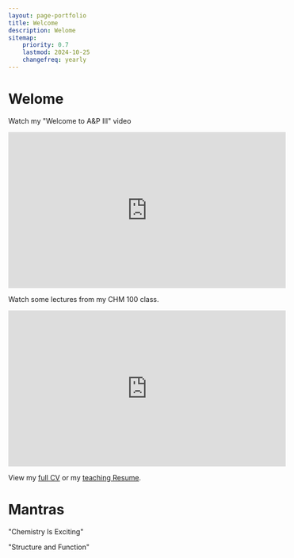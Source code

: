 ```yaml
---
layout: page-portfolio
title: Welcome
description: Welome
sitemap:
    priority: 0.7
    lastmod: 2024-10-25
    changefreq: yearly
---
```


# Welome 

Watch my "Welcome to A&P III" video 

<iframe width="560" height="315" src="https://www.youtube.com/embed/mQKptphUSJo?si=HachER6Xay5yj3qZ" title="YouTube video player" frameborder="0" allow="accelerometer; autoplay; clipboard-write; encrypted-media; gyroscope; picture-in-picture; web-share" referrerpolicy="strict-origin-when-cross-origin" allowfullscreen></iframe>

Watch some lectures from my CHM 100 class.

<iframe width="560" height="315" src="https://www.youtube.com/embed/videoseries?si=ogRs3R5niweSTLfr&amp;list=PLNfIROxhN1JCCS7MgLIfV824yAF1Jg3al" title="YouTube video player" frameborder="0" allow="accelerometer; autoplay; clipboard-write; encrypted-media; gyroscope; picture-in-picture; web-share" referrerpolicy="strict-origin-when-cross-origin" allowfullscreen></iframe>

View my [full CV](https://www.raynaharris.com/CV/) or my [teaching Resume](https://www.raynaharris.com/teaching/).

# Mantras

"Chemistry Is Exciting"

"Structure and Function"